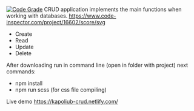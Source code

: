 [![Code Grade](https://www.code-inspector.com/project/16602/score/svg)](https://www.code-inspector.com/public/project/16602/CRUD_Kapov/dashboard)
CRUD application implements the main functions when working with databases.
https://www.code-inspector.com/project/16602/score/svg

- Create
- Read
- Update
- Delete

After downloading run in command line (open in folder with project) next commands:
- npm install
- npm run scss (for css file compiling)

Live demo https://kapoliub-crud.netlify.com/
